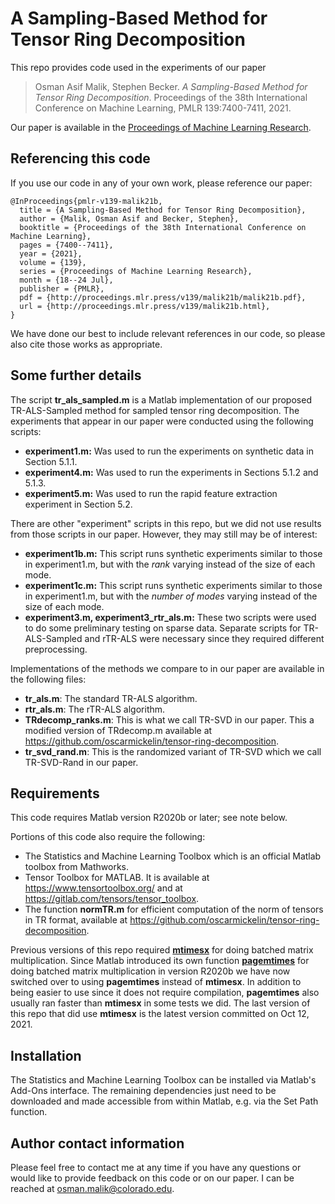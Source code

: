 # A Sampling-Based Method for Tensor Ring Decomposition
This repo provides code used in the experiments of our paper 

> Osman Asif Malik, Stephen Becker. *A Sampling-Based Method for Tensor Ring Decomposition*. Proceedings of the 38th International Conference on Machine Learning, PMLR 139:7400-7411, 2021.

Our paper is available in the [Proceedings of Machine Learning Research](http://proceedings.mlr.press/v139/malik21b.html).

## Referencing this code
If you use our code in any of your own work, please reference our paper:

```
@InProceedings{pmlr-v139-malik21b,
  title = {A Sampling-Based Method for Tensor Ring Decomposition},
  author = {Malik, Osman Asif and Becker, Stephen},
  booktitle = {Proceedings of the 38th International Conference on Machine Learning},
  pages = {7400--7411},
  year = {2021},
  volume = {139},
  series = {Proceedings of Machine Learning Research},
  month = {18--24 Jul},
  publisher = {PMLR},
  pdf = {http://proceedings.mlr.press/v139/malik21b/malik21b.pdf},
  url = {http://proceedings.mlr.press/v139/malik21b.html},
}
```

We have done our best to include relevant references in our code, so please also cite those works as appropriate.

## Some further details
The script **tr_als_sampled.m** is a Matlab implementation of our proposed TR-ALS-Sampled method for sampled tensor ring decomposition. 
The experiments that appear in our paper were conducted using the following scripts:
- **experiment1.m:** Was used to run the experiments on synthetic data in Section 5.1.1.
- **experiment4.m:** Was used to run the experiments in Sections 5.1.2 and 5.1.3. 
- **experiment5.m:** Was used to run the rapid feature extraction experiment in Section 5.2. 

There are other "experiment" scripts in this repo, but we did not use results from those scripts in our paper. However, they may still may be of interest:
- **experiment1b.m:** This script runs synthetic experiments similar to those in experiment1.m, but with the *rank* varying instead of the size of each mode.
- **experiment1c.m:** This script runs synthetic experiments similar to those in experiment1.m, but with the *number of modes* varying instead of the size of each mode.
- **experiment3.m, experiment3_rtr_als.m:** These two scripts were used to do some preliminary testing on sparse data. Separate scripts for TR-ALS-Sampled and rTR-ALS were necessary since they required different preprocessing. 

Implementations of the methods we compare to in our paper are available in the following files:
- **tr_als.m**: The standard TR-ALS algorithm.
- **rtr_als.m**: The rTR-ALS algorithm.
- **TRdecomp_ranks.m**: This is what we call TR-SVD in our paper. This a modified version of TRdecomp.m available at https://github.com/oscarmickelin/tensor-ring-decomposition.
- **tr_svd_rand.m**: This is the randomized variant of TR-SVD which we call TR-SVD-Rand in our paper.

## Requirements
This code requires Matlab version R2020b or later; see note below.

Portions of this code also require the following:
- The Statistics and Machine Learning Toolbox which is an official Matlab toolbox from Mathworks.
- Tensor Toolbox for MATLAB. It is available at https://www.tensortoolbox.org/ and at https://gitlab.com/tensors/tensor_toolbox.
- The function **normTR.m** for efficient computation of the norm of tensors in TR format, available at https://github.com/oscarmickelin/tensor-ring-decomposition.

Previous versions of this repo required [**mtimesx**](https://www.mathworks.com/matlabcentral/fileexchange/25977-mtimesx-fast-matrix-multiply-with-multi-dimensional-support) for doing batched matrix multiplication.
Since Matlab introduced its own function [**pagemtimes**](https://www.mathworks.com/help/matlab/ref/pagemtimes.html) for doing batched matrix multiplication in version R2020b we have now switched over to using **pagemtimes** instead of **mtimesx**.
In addition to being easier to use since it does not require compilation, **pagemtimes** also usually ran faster than **mtimesx** in some tests we did.
The last version of this repo that did use **mtimesx** is the latest version committed on Oct 12, 2021.

## Installation
The Statistics and Machine Learning Toolbox can be installed via Matlab's Add-Ons interface.
The remaining dependencies just need to be downloaded and made accessible from within Matlab, e.g. via the Set Path function.

## Author contact information
Please feel free to contact me at any time if you have any questions or would like to provide feedback on this code or on our paper. I can be reached at osman.malik@colorado.edu.
